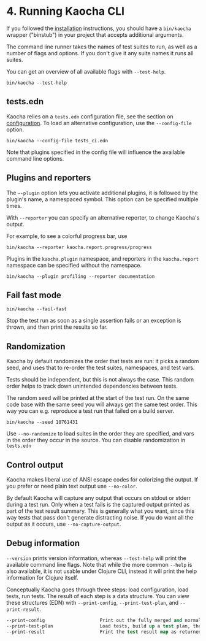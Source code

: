 # 4. Running Kaocha CLI

If you followed the [installation](02_installing.md) instructions, you
should have a `bin/kaocha` wrapper ("binstub") in your project that accepts
additional arguments.

The command line runner takes the names of test suites to run, as well as a
number of flags and options. If you don't give it any suite names it runs all
suites.

You can get an overview of all available flags with `--test-help`.

``` shell
bin/kaocha --test-help
```

## tests.edn

Kaocha relies on a `tests.edn` configuration file, see the section on
[configuration](03_configuration.md). To load an alternative configuration, use
the `--config-file` option.

``` shell
bin/kaocha --config-file tests_ci.edn
```

Note that plugins specified in the config file will influence the available
command line options.

## Plugins and reporters

The `--plugin` option lets you activate additional plugins, it is followed by
the plugin's name, a namespaced symbol. This option can be specified multiple
times.

With `--reporter` you can specify an alternative reporter, to change Kaocha's
output.

For example, to see a colorful progress bar, use

``` shell
bin/kaocha --reporter kaocha.report.progress/progress
```

Plugins in the `kaocha.plugin` namespace, and reporters in the `kaocha.report`
namespace can be specified without the namespace.

``` shell
bin/kaocha --plugin profiling --reporter documentation
```

## Fail fast mode

``` shell
bin/kaocha --fail-fast
```

Stop the test run as soon as a single assertion fails or an exception is thrown,
and then print the results so far.

## Randomization

Kaocha by default randomizes the order that tests are run: it picks a random
seed, and uses that to re-order the test suites, namespaces, and test vars.

Tests should be independent, but this is not always the case. This random order
helps to track down unintended dependencies between tests.

The random seed will be printed at the start of the test run. On the same code
base with the same seed you will always get the same test order. This way you
can e.g. reproduce a test run that failed on a build server.

``` shell
bin/kaocha --seed 10761431
```

Use `--no-randomize` to load suites in the order they are specified, and vars in
the order they occur in the source. You can disable randomization in `tests.edn`

## Control output

Kaocha makes liberal use of ANSI escape codes for colorizing the output. If you
prefer or need plain text output use `--no-color`.

By default Kaocha will capture any output that occurs on stdout or stderr during
a test run. Only when a test fails is the captured output printed as part of the
test result summary. This is generally what you want, since this way tests that
pass don't generate distracting noise. If you do want all the output as it
occurs, use `--no-capture-output`.

## Debug information

`--version` prints version information, whereas `--test-help` will print the
available command line flags. Note that while the more common `--help` is also
available, it is not usable under Clojure CLI, instead it will print the help
information for Clojure itself.

Conceptually Kaocha goes through three steps: load configuration, load tests,
run tests. The result of each step is a data structure. You can view these
structures (EDN) with `--print-config`, `--print-test-plan`, and
`--print-result`.

``` clojure
--print-config                    Print out the fully merged and normalized config, then exit.
--print-test-plan                 Load tests, build up a test plan, then print out the test plan and exit.
--print-result                    Print the test result map as returned by the Kaocha API.
```
